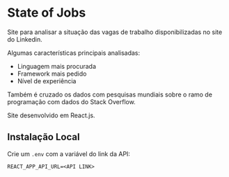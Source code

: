 # State of Jobs

Site para analisar a situação das vagas de trabalho disponibilizadas no site do Linkedin.

Algumas características principais analisadas:

- Linguagem mais procurada
- Framework mais pedido
- Nível de experiência

Também é cruzado os dados com pesquisas mundiais sobre o ramo de programação com dados do Stack Overflow.

Site desenvolvido em React.js.

## Instalação Local

Crie um `.env` com a variável do link da API:

```
REACT_APP_API_URL=<API LINK>
```